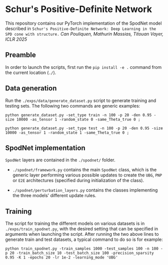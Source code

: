 # Schur's Positive-Definite Network

This repository contains our PyTorch implementation of the SpodNet model described in `Schur's Positive-Definite Network: Deep Learning in the SPD cone with structure.` _Can Pouliquen, Mathurin Massias, Titouan Vayer, ICLR 2025_

## Preamble

In order to launch the scripts, first run the `pip install -e .` command from the current location (`./`).

## Data generation

Run the `./exps/data/generate_dataset.py` script to generate training and testing sets.
The following two commands are generic examples:

```
python generate_dataset.py -set_type train -n 100 -p 20 -den 0.95 -size 10000 -as_tensor 1 -random_state 0 -same_Theta_true 0 ;
```
```
python generate_dataset.py -set_type test -n 100 -p 20 -den 0.95 -size 10000 -as_tensor 1 -random_state 1 -same_Theta_true 0 ;
```

## SpodNet implementation

`SpodNet` layers are contained in the `./spodnet/` folder.

* `./spodnet/framework.py` contains the main `SpodNet` class, which is the generic layer performing various possible updates to create the `UBG`, `PNP` or `E2E` architectures (specified during initialization of the class).

* `./spodnet/perturbation_layers.py` contains the classes implementing the three models' different update rules.

## Training

The script for training the different models on various datasets is in `./exps/train_spodnet.py`, with the desired setting that can be specified in arguments when launching the script.
After running the two above lines to generate train and test datasets, a typical command to do so is for example:

```
python train_spodnet.py -train_samples 1000 -test_samples 100 -n 100 -p 20 -train_batch_size 10 -test_batch_size 100 -precision_sparsity 0.95 -K 1 -epochs 20 -lr 1e-2 -learning_mode 'UBG'
```
